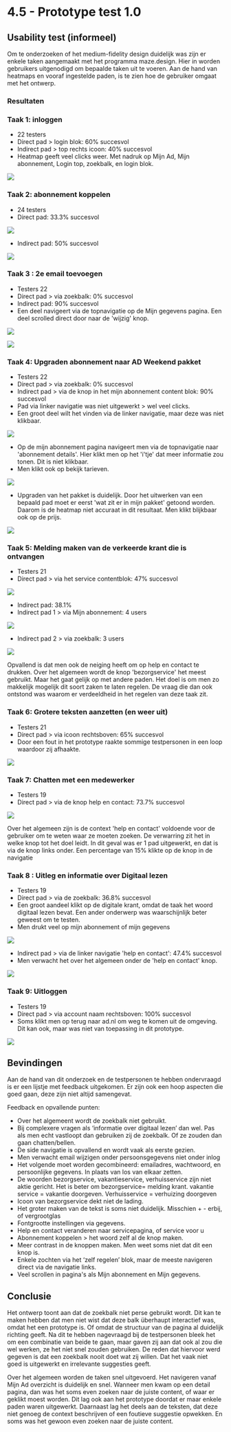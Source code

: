 # 4.5 - Prototype test 1.0

## Usability test \(informeel\)

Om te onderzoeken of het medium-fidelity design duidelijk was zijn er enkele taken aangemaakt met het programma maze.design. Hier in worden gebruikers uitgenodigd om bepaalde taken uit te voeren. Aan de hand van heatmaps en vooraf ingestelde paden, is te zien hoe de gebruiker omgaat met het ontwerp.

### Resultaten

### Taak 1: inloggen 

* 22 testers
* Direct pad &gt; login blok: 60% succesvol
* Indirect pad &gt; top rechts icoon: 40% succesvol
* Heatmap geeft veel clicks weer. Met nadruk op Mijn Ad, Mijn abonnement, Login top, zoekbalk, en login blok. 

![](../.gitbook/assets/screen-shot-2018-06-08-at-17.06.08.png)



### Taak 2: abonnement koppelen

* 24 testers
* Direct pad: 33.3% succesvol

![](../.gitbook/assets/screen-shot-2018-06-08-at-17.03.46.png)

* Indirect pad: 50% succesvol

![](../.gitbook/assets/screen-shot-2018-06-08-at-17.04.02.png)

### 

### Taak 3 : 2e email toevoegen

* Testers 22
* Direct pad &gt; via zoekbalk: 0% succesvol
* Indirect pad: 90% succesvol
* Een deel navigeert via de topnavigatie op de Mijn gegevens pagina. Een deel scrolled direct door naar de 'wijzig' knop.

![](../.gitbook/assets/screen-shot-2018-06-08-at-17.04.46.png)

![](../.gitbook/assets/screen-shot-2018-06-08-at-17.04.51.png)

### 

### Taak 4: Upgraden abonnement naar AD Weekend pakket



* Testers 22
* Direct pad &gt; via zoekbalk: 0% succesvol
* Indirect pad &gt; via de knop in het mijn abonnement content blok: 90% succesvol
* Pad via linker navigatie was niet uitgewerkt &gt; wel veel clicks.
* Een groot deel wilt het vinden via de linker navigatie, maar deze was niet klikbaar.

![](../.gitbook/assets/screen-shot-2018-06-08-at-17.16.28.png)

* Op de mijn abonnement pagina navigeert men via de topnavigatie naar 'abonnement details'. Hier klikt men op het 'i'tje' dat meer informatie zou tonen. Dit is niet klikbaar.
* Men klikt ook op bekijk tarieven.

![](../.gitbook/assets/screen-shot-2018-06-08-at-17.16.07.png)

* Upgraden van het pakket is duidelijk. Door het uitwerken van een bepaald pad moet er eerst 'wat zit er in mijn pakket' getoond worden. Daarom is de heatmap niet accuraat in dit resultaat. Men klikt blijkbaar ook op de prijs.

![](../.gitbook/assets/screen-shot-2018-06-08-at-17.16.20.png)

### 

### Taak 5: Melding maken van de verkeerde krant die is ontvangen

* Testers 21
* Direct pad &gt; via het service contentblok: 47% succesvol

![](../.gitbook/assets/screen-shot-2018-06-08-at-17.23.42.png)

* Indirect pad: 38.1%
* Indirect pad 1 &gt; via Mijn abonnement: 4 users

![](../.gitbook/assets/screen-shot-2018-06-08-at-17.26.43.png)

* Indirect pad 2 &gt; via zoekbalk: 3 users

![](../.gitbook/assets/screen-shot-2018-06-08-at-17.26.52.png)



Opvallend is dat men ook de neiging heeft om op help en contact te drukken. Over het algemeen wordt de knop 'bezorgservice' het meest gebruikt. Maar het gaat gelijk op met andere paden. Het doel is om men zo makkelijk mogelijk dit soort zaken te laten regelen. De vraag die dan ook ontstond was waarom er verdeeldheid in het regelen van deze taak zit.

### Taak 6: Grotere teksten aanzetten \(en weer uit\)

* Testers 21
* Direct pad &gt; via icoon rechtsboven: 65% succesvol
* Door een fout in het prototype raakte sommige testpersonen in een loop waardoor zij afhaakte.

![](../.gitbook/assets/screen-shot-2018-06-08-at-20.10.55.png)



### Taak 7: Chatten met een medewerker



* Testers 19
* Direct pad &gt; via de knop help en contact: 73.7% succesvol

![](../.gitbook/assets/screen-shot-2018-06-08-at-20.13.49.png)

Over het algemeen zijn is de context 'help en contact' voldoende voor de gebruiker om te weten waar ze moeten zoeken. De verwarring zit het in welke knop tot het doel leidt. In dit geval was er 1 pad uitgewerkt, en dat is via de knop links onder. Een percentage van 15% klikte op de knop in de navigatie

### Taak 8 : Uitleg en informatie over Digitaal lezen



* Testers 19
* Direct pad &gt; via de zoekbalk: 36.8% succesvol
* Een groot aandeel klikt op de digitale krant, omdat de taak het woord digitaal lezen bevat. Een ander onderwerp was waarschijnlijk beter geweest om te testen.
* Men drukt veel op mijn abonnement of mijn gegevens

![](../.gitbook/assets/screen-shot-2018-06-08-at-20.19.39.png)

* Indirect pad &gt; via de linker navigatie 'help en contact': 47.4% succesvol
* Men verwacht het over het algemeen onder de 'help en contact' knop.

![](../.gitbook/assets/screen-shot-2018-06-08-at-20.20.27.png)

### 

### Taak 9: Uitloggen

* Testers 19
* Direct pad &gt; via account naam rechtsboven: 100% succesvol
* Soms klikt men op terug naar ad.nl om weg te komen uit de omgeving. Dit kan ook, maar was niet van toepassing in dit prototype.

![](../.gitbook/assets/screen-shot-2018-06-08-at-20.23.09.png)



## Bevindingen

Aan de hand van dit onderzoek en de testpersonen te hebben ondervraagd is er een lijstje met feedback uitgekomen. Er zijn ook een hoop aspecten die goed gaan, deze zijn niet altijd samengevat.

Feedback en opvallende punten:

* Over het algemeent wordt de zoekbalk niet gebruikt. 
* Bij complexere vragen als ‘informatie over digitaal lezen’ dan wel. Pas als men echt vastloopt dan gebruiken zij de zoekbalk. Of ze zouden dan gaan chatten/bellen.
* De side navigatie is opvallend en wordt vaak als eerste gezien.
* Men verwacht email wijzigen onder persoonsgegevens niet onder inlog
* Het volgende moet worden gecombineerd: emailadres, wachtwoord, en persoonlijke gegevens. In plaats van los van elkaar zetten.
* De woorden bezorgservice, vakantieservice, verhuisservice zijn niet aktie gericht. Het is beter om bezorgservice= melding krant. vakantie service = vakantie doorgeven. Verhuisservice = verhuizing doorgeven
* Icoon van bezorgservice dekt niet de lading.
* Het groter maken van de tekst is soms niet duidelijk. Misschien + - erbij, of vergrootglas
* Fontgrootte instellingen via gegevens.
* Help en contact veranderen naar servicepagina, of service voor u
* Abonnement koppelen &gt; het woord zelf al de knop maken.
* Meer contrast in de knoppen maken. Men weet soms niet dat dit een knop is.
* Enkele zochten via het ‘zelf regelen’ blok, maar de meeste navigeren direct via de navigatie links.
* Veel scrollen in pagina's als Mijn abonnement en Mijn gegevens.



## Conclusie

Het ontwerp toont aan dat de zoekbalk niet perse gebruikt wordt. Dit kan te maken hebben dat men niet wist dat deze balk überhaupt interactief was, omdat het een prototype is. Of omdat de structuur van de pagina al duidelijk richting geeft. Na dit te hebben nagevraagd bij de testpersonen bleek het om een combinatie van beide te gaan, maar gaven zij aan dat ook al zou die wel werken, ze het niet snel zouden gebruiken. De reden dat hiervoor werd gegeven is dat een zoekbalk nooit doet wat zij willen. Dat het vaak niet goed is uitgewerkt en irrelevante suggesties geeft.

Over het algemeen worden de taken snel uitgevoerd. Het navigeren vanaf Mijn Ad overzicht is duidelijk en snel. Wanneer men kwam op een detail pagina, dan was het soms even zoeken naar de juiste content, of waar er geklikt moest worden. Dit lag ook aan het prototype doordat er maar enkele paden waren uitgewerkt. Daarnaast lag het deels aan de teksten, dat deze niet genoeg de context beschrijven of een foutieve suggestie opwekken. En soms was het gewoon even zoeken naar de juiste content.



